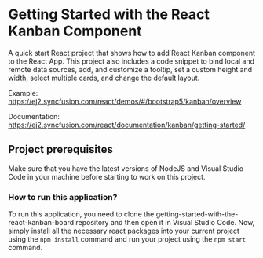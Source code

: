 # Getting Started with the React Kanban Component

A quick start React project that shows how to add React Kanban component to the React App. This project also includes a code snippet to bind local and remote data sources, add, and customize a tooltip, set a custom height and width, select multiple cards, and change the default layout.

Example: https://ej2.syncfusion.com/react/demos/#/bootstrap5/kanban/overview 

Documentation: https://ej2.syncfusion.com/react/documentation/kanban/getting-started/  


## Project prerequisites

Make sure that you have the latest versions of NodeJS and Visual Studio Code in your machine before starting to work on this project.


### How to run this application?

To run this application, you need to clone the getting-started-with-the-react-kanban-board repository and then open it in Visual Studio Code. Now, simply install all the necessary react packages into your current project using the `npm install` command and run your project using the `npm start` command.



